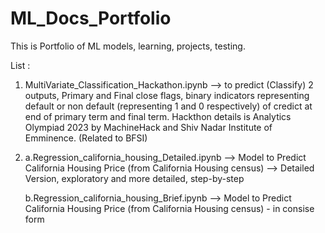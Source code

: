 # ML_Docs_Portfolio
This is Portfolio of ML models, learning, projects, testing.

List :
1. MultiVariate_Classification_Hackathon.ipynb --> to predict (Classify) 2 outputs, Primary and Final close flags, binary indicators representing default or non default (representing 1 and 0 respectively) of credict at end of primary term and final term. Hackthon details is Analytics Olympiad 2023 by MachineHack and Shiv Nadar Institute of Emminence. (Related to BFSI)

2. a.Regression_california_housing_Detailed.ipynb --> Model to Predict California Housing Price (from California Housing census) --> Detailed Version, exploratory and more detailed, step-by-step

   b.Regression_california_housing_Brief.ipynb -->  Model to Predict California Housing Price (from California Housing census) - in consise form
